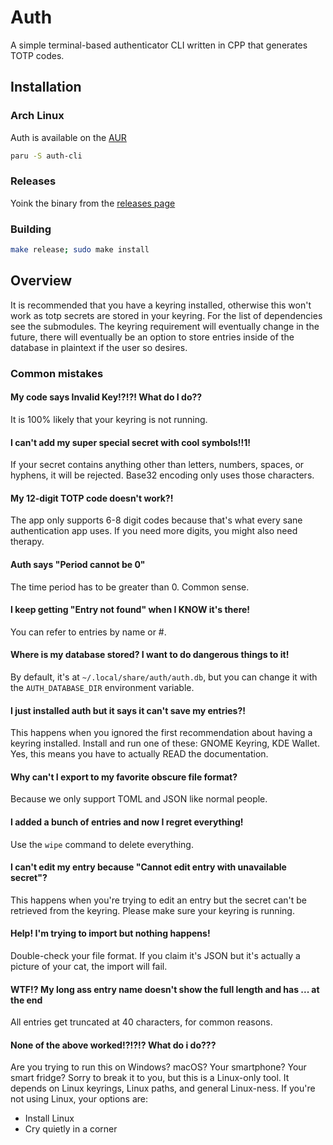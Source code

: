 # Auth

A simple terminal-based authenticator CLI written in CPP that generates TOTP codes.

## Installation

### Arch Linux

Auth is available on the [AUR](https://aur.archlinux.org/packages/auth-cli)

```bash
paru -S auth-cli
```

### Releases

Yoink the binary from the
[releases page](https://github.com/nnyyxxxx/auth/releases/latest)

### Building

```bash
make release; sudo make install
```

## Overview

It is recommended that you have a keyring installed, otherwise this won't work as
totp secrets are stored in your keyring. For the list of dependencies see the
submodules. The keyring requirement will eventually change in the future, there
will eventually be an option to store entries inside of the database in plaintext
if the user so desires.

### Common mistakes

#### My code says Invalid Key!?!?! What do I do??

It is 100% likely that your keyring is not running.

#### I can't add my super special secret with cool symbols!!1!

If your secret contains anything other than letters, numbers, spaces, or hyphens,
it will be rejected. Base32 encoding only uses those characters.

#### My 12-digit TOTP code doesn't work?!

The app only supports 6-8 digit codes because that's what every sane
authentication app uses. If you need more digits, you might also need therapy.

#### Auth says "Period cannot be 0"

The time period has to be greater than 0. Common sense.

#### I keep getting "Entry not found" when I KNOW it's there!

You can refer to entries by name or #.

#### Where is my database stored? I want to do dangerous things to it!

By default, it's at `~/.local/share/auth/auth.db`, but you can change it with the
`AUTH_DATABASE_DIR` environment variable.

#### I just installed auth but it says it can't save my entries?!

This happens when you ignored the first recommendation about having a keyring
installed. Install and run one of these: GNOME Keyring, KDE Wallet.
Yes, this means you have to actually READ the documentation.

#### Why can't I export to my favorite obscure file format?

Because we only support TOML and JSON like normal people.

#### I added a bunch of entries and now I regret everything!

Use the `wipe` command to delete everything.

#### I can't edit my entry because "Cannot edit entry with unavailable secret"?

This happens when you're trying to edit an entry but the secret can't be
retrieved from the keyring. Please make sure your keyring is running.

#### Help! I'm trying to import but nothing happens!

Double-check your file format. If you claim it's JSON but it's actually a picture
of your cat, the import will fail.

#### WTF!? My long ass entry name doesn't show the full length and has ... at the end

All entries get truncated at 40 characters, for common reasons.

#### None of the above worked!?!?!? What do i do???

Are you trying to run this on Windows? macOS? Your smartphone? Your smart fridge?
Sorry to break it to you, but this is a Linux-only tool. It depends on Linux
keyrings, Linux paths, and general Linux-ness. If you're not using Linux, your
options are:

- Install Linux
- Cry quietly in a corner
